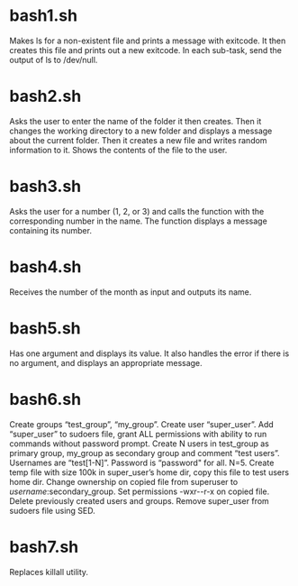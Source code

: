 # bash1.sh
Makes ls for a non-existent file and prints a message with exitcode. It then creates this file and prints out a new exitcode. In each sub-task, send the output of ls to /dev/null.

# bash2.sh
Asks the user to enter the name of the folder it then creates. Then it changes the working directory to a new folder and displays a message about the current folder. Then it creates a new file and writes random information to it. Shows the contents of the file to the user.

# bash3.sh
Asks the user for a number (1, 2, or 3) and calls the function with the corresponding number in the name. The function displays a message containing its number.

# bash4.sh
Receives the number of the month as input and outputs its name.

# bash5.sh
Has one argument and displays its value. It also handles the error if there is no argument, and displays an appropriate message.

# bash6.sh
Create groups “test_group”, “my_group”. Create user “super_user”. Add “super_user” to sudoers file, grant ALL permissions with ability to run commands without password prompt. Create N users in test_group as primary group, my_group as secondary group and comment “test users”. Usernames are “test[1-N]”. Password is “password" for all. N=5. Create temp file with size 100k in super_user’s home dir, copy this file to test users home dir. Change ownership on copied file from superuser to $username:$secondary_group. Set permissions -wxr--r-x on copied file. Delete previously created users and groups. Remove super_user from sudoers file using SED.

# bash7.sh
Replaces killall utility.
